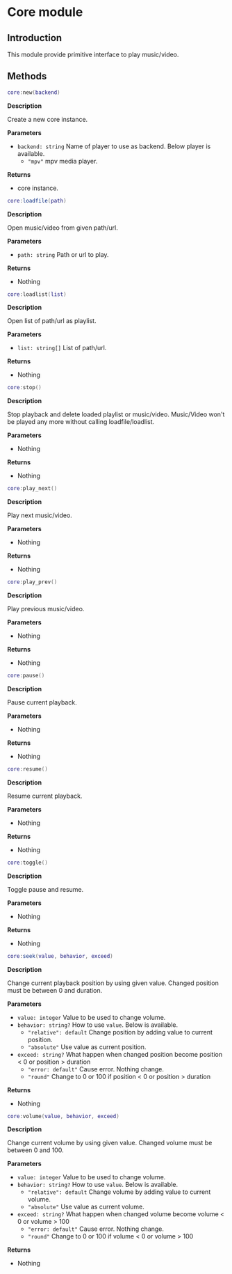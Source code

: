 # Core module

## Introduction

This module provide primitive interface to play music/video.

## Methods

```lua
core:new(backend)
```

**Description**

Create a new core instance.

**Parameters**

- `backend: string` Name of player to use as backend. Below player is available.
    - `"mpv"` mpv media player.

**Returns**

- core instance.

```lua
core:loadfile(path)
```

**Description**

Open music/video from given path/url.

**Parameters**

- `path: string` Path or url to play.

**Returns**

- Nothing

```lua
core:loadlist(list)
```

**Description**

Open list of path/url as playlist.

**Parameters**

- `list: string[]` List of path/url.

**Returns**

- Nothing

```lua
core:stop()
```

**Description**

Stop playback and delete loaded playlist or music/video.
Music/Video won't be played any more without calling loadfile/loadlist.

**Parameters**

- Nothing

**Returns**

- Nothing

```lua
core:play_next()
```

**Description**

Play next music/video.

**Parameters**

- Nothing

**Returns**

- Nothing

```lua
core:play_prev()
```

**Description**

Play previous music/video.

**Parameters**

- Nothing

**Returns**

- Nothing

```lua
core:pause()
```

**Description**

Pause current playback.

**Parameters**

- Nothing

**Returns**

- Nothing

```lua
core:resume()
```

**Description**

Resume current playback.

**Parameters**

- Nothing

**Returns**

- Nothing

```lua
core:toggle()
```

**Description**

Toggle pause and resume.

**Parameters**

- Nothing

**Returns**

- Nothing

```lua
core:seek(value, behavior, exceed)
```

**Description**

Change current playback position by using given value. Changed position must be between 0 and duration.

**Parameters**

- `value: integer` Value to be used to change volume.
- `behavior: string?` How to use `value`. Below is available.
    - `"relative": default` Change position by adding value to current position.
    - `"absolute"`          Use value as current position.
- `exceed: string?` What happen when changed position become position < 0 or position > duration
    - `"error: default"` Cause error. Nothing change.
    - `"round"`          Change to 0 or 100 if position < 0 or position > duration

**Returns**

- Nothing

```lua
core:volume(value, behavior, exceed)
```

**Description**

Change current volume by using given value. Changed volume must be between 0 and 100.

**Parameters**

- `value: integer` Value to be used to change volume.
- `behavior: string?` How to use `value`. Below is available.
    - `"relative": default` Change volume by adding value to current volume.
    - `"absolute"`          Use value as current volume.
- `exceed: string?` What happen when changed volume become volume < 0 or volume > 100
    - `"error: default"` Cause error. Nothing change.
    - `"round"`          Change to 0 or 100 if volume < 0 or volume > 100

**Returns**

- Nothing

